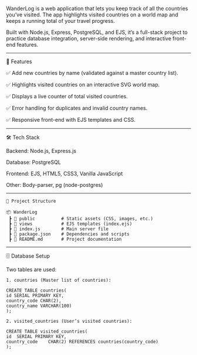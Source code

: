WanderLog is a web application that lets you keep track of all the countries you’ve visited. The app highlights visited countries on a world map and keeps a running total of your travel progress.

Built with Node.js, Express, PostgreSQL, and EJS, it’s a full-stack project to practice database integration, server-side rendering, and interactive front-end features.

------------------
🚀 Features

✅ Add new countries by name (validated against a master country list).

✅ Highlights visited countries on an interactive SVG world map.

✅ Displays a live counter of total visited countries.

✅ Error handling for duplicates and invalid country names.

✅ Responsive front-end with EJS templates and CSS.

---------------------
🛠️ Tech Stack

Backend: Node.js, Express.js

Database: PostgreSQL

Frontend: EJS, HTML5, CSS3, Vanilla JavaScript

Other: Body-parser, pg (node-postgres)

-----------------------------
```
📂 Project Structure

📦 WanderLog
 ┣ 📂 public          # Static assets (CSS, images, etc.)
 ┣ 📂 views           # EJS templates (index.ejs)
 ┣ 📜 index.js        # Main server file
 ┣ 📜 package.json    # Dependencies and scripts
 ┣ 📜 README.md       # Project documentation
```
------------------------------------
🗄️ Database Setup

Two tables are used:
```
1. countries (Master list of countries):

CREATE TABLE countries(
id SERIAL PRIMARY KEY,
country_code CHAR(2),
country_name VARCHAR(100)
);

2. visited_countries (User’s visited countries):

CREATE TABLE visited_countries(
id	SERIAL PRIMARY KEY,
country_code	CHAR(2)	REFERENCES countries(country_code)
);
```
